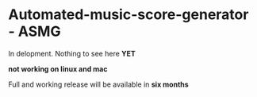 # Automated-music-score-generator - ASMG
In delopment. Nothing to see here **YET**   

**not working on linux and mac**

Full and working release will be available in **six months** 
